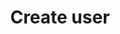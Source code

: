 ---
title: Create user
excerpt: This can only be done by the logged in user.
api:
  file: swagger.json
  operationId: createUser
hidden: false
---